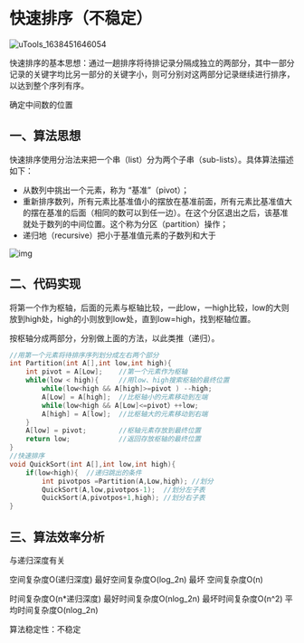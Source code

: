 # 快速排序（不稳定）

![uTools_1638451646054](https://github.com/oxyanyano/2022-WangDao-CS-DS-Notes/raw/main/images/uTools_1638451646054.png)

快速排序的基本思想：通过一趟排序将待排记录分隔成独立的两部分，其中一部分记录的关键字均比另一部分的关键字小，则可分别对这两部分记录继续进行排序，以达到整个序列有序。

确定中间数的位置

## 一、算法思想

快速排序使用分治法来把一个串（list）分为两个子串（sub-lists）。具体算法描述如下：

- 从数列中挑出一个元素，称为 “基准”（pivot）；
- 重新排序数列，所有元素比基准值小的摆放在基准前面，所有元素比基准值大的摆在基准的后面（相同的数可以到任一边）。在这个分区退出之后，该基准就处于数列的中间位置。这个称为分区（partition）操作；
- 递归地（recursive）把小于基准值元素的子数列和大于

![img](https://camo.githubusercontent.com/400ae491605e13a89c213c13b89e5b093a0376f908b5def1833dccaffb704306/68747470733a2f2f696d61676573323031372e636e626c6f67732e636f6d2f626c6f672f3834393538392f3230313731302f3834393538392d32303137313031353233303933363337312d313431333532333431322e676966)



## 二、代码实现

将第一个作为枢轴，后面的元素与枢轴比较，一此low，一high比较，low的大则放到high处，high的小则放到low处，直到low=high，找到枢轴位置。

按枢轴分成两部分，分别做上面的方法，以此类推（递归）。

```c++
//用第一个元素将待排序序列划分成左右两个部分
int Partition(int A[],int low,int high){
	int pivot = A[Low];    //第一个元素作为枢轴
    while(low < high){     //用low、high搜索枢轴的最终位置
        while(low<high && A[high]>=pivot ) --high;
        A[Low] = A[high];  //比枢轴小的元素移动到左端
        while(low<high && A[Low]<=pivot）++low;
        A[high] = A[low];  //比枢轴大的元素移动到右端
	}
	A[low] = pivot;        //枢轴元素存放到最终位置
	return low;            //返回存放枢轴的最终位置
}
//快速排序
void QuickSort(int A[],int low,int high){
	if(low<high){  //递归跳出的条件
		int pivotpos =Partition(A,Low,high); //划分
		QuickSort(A,low,pivotpos-1);  //划分左子表
		QuickSort(A,pivotpos+1,high); //划分右子表
}
```

## 三、算法效率分析

与递归深度有关

空间复杂度O(递归深度) 最好空间复杂度O(log_2n) 最坏 空间复杂度O(n)

时间复杂度O(n*递归深度) 最好时间复杂度O(nlog_2n) 最坏时间复杂度O(n^2) 平均时间复杂度O(nlog_2n)

算法稳定性：不稳定